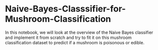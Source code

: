 # Naive-Bayes-Classsifier-for-Mushroom-Classification
In this notebook, we will look at the overview of the Naive Bayes classifier and implement it from scratch and try to fit it on this mushroom classification dataset to predict if a mushroom is poisonous or edible.

